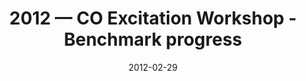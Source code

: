 ---
title: "2012 &mdash; CO Excitation Workshop - Benchmark progress"
collection: talks
type: "Talk"
tag: academic
invited: 
permalink: \talks\2012-02-29-CO-Excitation-Workshop---Benchmark-progress
paperurl: '/files/pdf/talks/CO%20Excitation%20Workshop-PDRBenchmark.pdf'
date: "2012-02-29"
venue: "Exciting CO in the Local and High-Redshift Universe workshop"
location: "Leiden, Netherlands"
---